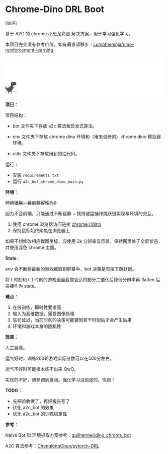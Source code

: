 # Chrome-Dino DRL Boot
[WIP]

基于 A2C 的 chrome 小恐龙彩蛋 解决方案，用于学习强化学习。

本项目完全没有参考价值，如有需求请移步：[Lumotheninja/dino-reinforcement-learning](https://github.com/Lumotheninja/dino-reinforcement-learning)



<img src="/imgs/dino.gif"> </img>



**项目**：

项目结构：

- bot 文件夹下存放 a2c 算法和启发式算法。

- env 文件夹下存放 chrome dino 环境和（用来调参的）chrome dino 模拟器环境。

- utils 文件夹下存放用到的烂代码。

运行：

- 安装 `requirements.txt ` 
- 运行 `a2c_bot_chrome_dino_main.py` 



**环境**：

~~环境很屎，目前兼容性为0~~

因为不会前端，只能通过不断截屏 + 挟持键盘操作跳跃键实现与环境的交互。

1. 使用 chrome 浏览器访问链接 [chrome://dino](chrome://dino)
2. 保持鼠标始终聚焦在浏览器上

如果不想修改相应截图坐标，应使用 2k 分辨率显示器，保持网页处于全屏状态，并使用深色 chrome 主题。



**State**：

env 会不断将最新的游戏截取到屏幕中，bot 决策是否按下跳跃键。

将 t 时刻和 t-1 时刻的游戏画面截取合适的部分二值化后降低分辨率再 flatten 后拼接作为 state。



**难点**：

1. 在线训练，即时性要求高
2. 输入为高维数据，需要图像处理
3. 惩罚延迟，当前时刻的决策可能要到若干时刻后才会产生后果
4. 环境和游戏本身的随机性



**效果**：

人工智障。

运气好时，训练200轮游戏实际分数可以在500分左右。

运气不好时可能根本炼不出来 QwQ。

实现的不好，调参调到自闭。强化学习没前途的，快跑！



**TODO**：

- 先把验收做了，再把报告写了
- 优化 a2c_bot 的效果
- 优化 a2c_bot 的训练稳定性



**参考**：

Naive Bot 和 环境抓取方案参考：[guilhermej/dino_chrome_bot](https://github.com/guilhermej/dino_chrome_bot)

A2C 算法参考：[ChenglongChen/pytorch-DRL](https://github.com/ChenglongChen/pytorch-DRL)


